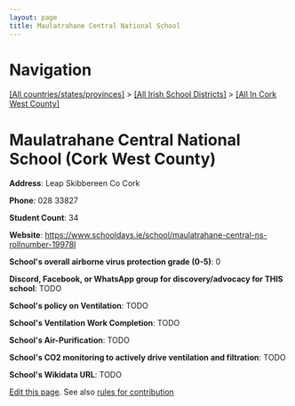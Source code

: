 ```yaml
---
layout: page
title: Maulatrahane Central National School
---
```

# Navigation

[[All countries/states/provinces]](../../..) > [[All Irish School Districts]](../..) > [[All In Cork West County]](..)

# Maulatrahane Central National School (Cork West County)

**Address**: Leap Skibbereen Co Cork

**Phone**: 028 33827

**Student Count**: 34

**Website**: <https://www.schooldays.ie/school/maulatrahane-central-ns-rollnumber-19978I>

**School's overall airborne virus protection grade (0-5)**: 0

**Discord, Facebook, or WhatsApp group for discovery/advocacy for THIS school**: TODO

**School's policy on Ventilation**: TODO

**School's Ventilation Work Completion**: TODO

**School's Air-Purification**: TODO

**School's CO2 monitoring to actively drive ventilation and filtration**: TODO

**School's Wikidata URL**: TODO


[Edit this page](https://github.com/ventilate-schools/Ireland/edit/main/./Cork_West_County/Maulatrahane_Central_National_School.md). See also [rules for contribution](../../../contribution-rules/)